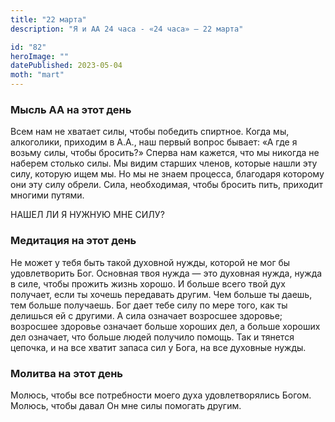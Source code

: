 ```yaml
---
title: "22 марта"
description: "Я и АА 24 часа - «24 часа» — 22 марта"

id: "82"
heroImage: ""
datePublished: 2023-05-04
moth: "mart"
---
```


### Мысль АА на этот день

Всем нам не хватает силы, чтобы победить спиртное. Когда мы, алкоголики,
приходим в А.А., наш первый вопрос бывает: «А где я возьму силы, чтобы
бросить?» Сперва нам кажется, что мы никогда не наберем столько силы. Мы видим
старших членов, которые нашли эту силу, которую ищем мы. Но мы не знаем
процесса, благодаря которому они эту силу обрели. Сила, необходимая, чтобы
бросить пить, приходит многими путями.

НАШЕЛ ЛИ Я НУЖНУЮ МНЕ СИЛУ?

### Медитация на этот день

Не может у тебя быть такой духовной нужды, которой не мог бы удовлетворить
Бог. Основная твоя нужда — это духовная нужда, нужда в силе, чтобы прожить
жизнь хорошо. И больше всего твой дух получает, если ты хочешь передавать
другим. Чем больше ты даешь, тем больше получаешь. Бог дает тебе силу по мере
того, как ты делишься ей с другими. А сила означает возросшее здоровье;
возросшее здоровье означает больше хороших дел, а больше хороших дел означает,
что больше людей получило помощь. Так и тянется цепочка, и на все хватит
запаса сил у Бога, на все духовные нужды.

### Молитва на этот день

Молюсь, чтобы все потребности моего духа удовлетворялись Богом. Молюсь, чтобы
давал Он мне силы помогать другим.

